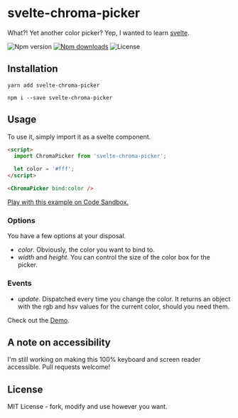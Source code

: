 # svelte-chroma-picker

What?! Yet another color picker? Yep, I wanted to learn [svelte][svelte].

![Npm version][npm-version-badge]
[![Npm downloads][npm-downloads-badge]][svelte-chroma-picker-npm] ![License][license-badge]

## Installation

```
yarn add svelte-chroma-picker
```

```
npm i --save svelte-chroma-picker
```

## Usage

To use it, simply import it as a svelte component.

```html
<script>
  import ChromaPicker from 'svelte-chroma-picker';

  let color = '#fff';
</script>

<ChromaPicker bind:color />
```

[Play with this example on Code Sandbox.][sandbox-svelte]

### Options

You have a few options at your disposal.

- _color_. Obviously, the color you want to bind to.
- _width_ and _height_. You can control the size of the color box for the picker.

### Events

- _update_. Dispatched every time you change the color. It returns an object with the rgb and hsv values for the current color, should you need them.

Check out the [Demo](./demo).

## A note on accessibility

I'm still working on making this 100% keyboard and screen reader accessible. Pull requests welcome!

## License

MIT License - fork, modify and use however you want.

[svelte]: https://svelte.dev/
[license-badge]: https://img.shields.io/npm/l/svelte-chroma-picker.svg?style=flat-square
[npm-version-badge]: https://img.shields.io/npm/v/svelte-chroma-picker.svg?style=flat-square
[npm-downloads-badge]: https://img.shields.io/npm/dt/svelte-chroma-picker.svg?style=flat-square
[svelte-chroma-picker-npm]: https://www.npmjs.com/package/svelte-chroma-picker
[sandbox-svelte]: https://codesandbox.io/s/svelte-chroma-picker
